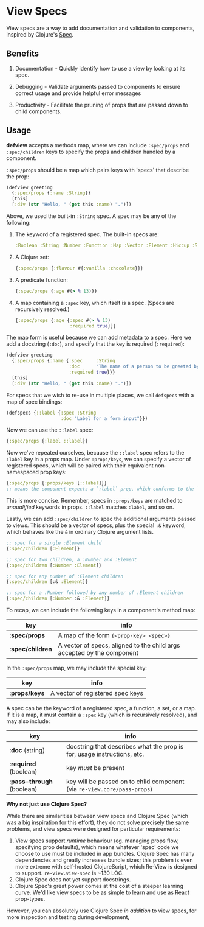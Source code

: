 # View Specs

View specs are a way to add documentation and validation to components, inspired by Clojure's [Spec](https://clojure.org/about/spec).

## Benefits

1. Documentation - Quickly identify how to use a view by looking at its spec.

2. Debugging - Validate arguments passed to components to ensure correct usage and provide helpful error messages

3. Productivity - Facilitate the pruning of props that are passed down to child components.

## Usage

**defview** accepts a methods map, where we can include `:spec/props` and `:spec/children` keys to specify the props and children handled by a component.

`:spec/props` should be a map which pairs keys with 'specs' that describe the prop:

```clj
(defview greeting
  {:spec/props {:name :String}}
  [this]
  [:div (str "Hello, " (get this :name) ".")])
```

Above, we used the built-in `:String` spec. A spec may be any of the following:

1. The keyword of a registered spec. The built-in specs are:
   ```clj
   :Boolean :String :Number :Function :Map :Vector :Element :Hiccup :SVG :Object :Keyword
   ```
2. A Clojure set:
    ```clj 
    {:spec/props {:flavour #{:vanilla :chocolate}}}
    ```
3. A predicate function:
    ```clj 
    {:spec/props {:age #(> % 13)}}
    ```
3. A map containing a `:spec` key, which itself is a spec. (Specs are recursively resolved.)
    ```clj 
    {:spec/props {:age {:spec #(> % 13)
                        :required true}}}
    ```

The map form is useful because we can add metadata to a spec. Here we add a docstring (`:doc`), and specify that the key is required (`:required`):

```clj
(defview greeting
  {:spec/props {:name {:spec     :String
                       :doc      "The name of a person to be greeted by this component."
                       :required true}}}
  [this]
  [:div (str "Hello, " (get this :name) ".")])
```

For specs that we wish to re-use in multiple places, we call `defspecs` with a map of spec bindings:

```clj
(defspecs {::label {:spec :String
                    :doc "Label for a form input"}})
```

Now we can use the `::label` spec:

```clj
{:spec/props {:label ::label}}
```

Now we've repeated ourselves, because the `::label` spec refers to the `:label` key in a props map. Under `:props/keys`, we can specify a vector of registered specs, which will be paired with their equivalent non-namespaced prop keys:

```clj
{:spec/props {:props/keys [::label]}}
;; means the component expects a `:label` prop, which conforms to the `::label` spec
```

This is more concise. Remember, specs in `:props/keys` are matched to _unqualified_ keywords in props. `::label` matches `:label`, and so on.

Lastly, we can add `:spec/children` to spec the additional arguments passed to views. This should be a vector of specs, plus the special `:&` keyword, which behaves like the `&` in ordinary Clojure argument lists.

```clj
;; spec for a single :Element child
{:spec/children [:Element]}

;; spec for two children, a :Number and :Element
{:spec/children [:Number :Element]}

;; spec for any number of :Element children
{:spec/children [:& :Element]}

;; spec for a :Number followed by any number of :Element children
{:spec/children [:Number :& :Element]}
```

To recap, we can include the following keys in a component's method map:

| key | info |
| --- | --- |
| **:spec/props** | A map of the form `{<prop-key> <spec>}` |
| **:spec/children** | A vector of specs, aligned to the child args accepted by the component |

In the `:spec/props` map, we may include the special key:

| key | info |
| --- | --- |
| **:props/keys** | A vector of registered spec keys |

A spec can be the keyword of a registered spec, a function, a set, or a map. If it is a map, it must contain a `:spec` key (which is recursively resolved), and may also include:

| key | info |
| --- | --- |
| **:doc** (string) | docstring that describes what the prop is for, usage instructions, etc. |
| **:required** (boolean) | key *must* be present |
| **:pass-through** (boolean) | key will be passed on to child component (via `re-view.core/pass-props`)|

**Why not just use Clojure Spec?**

While there are similarities between view specs and Clojure Spec (which was a big inspiration for this effort), they do not solve precisely the same problems, and view specs were designed for particular requirements:

1. View specs support _runtime_ behaviour (eg. managing props flow, specifying prop defaults), which means whatever 'spec' code we choose to use must be included in app bundles. Clojure Spec has many dependencies and greatly increases bundle sizes; this problem is even more extreme with self-hosted ClojureScript, which Re-View is designed to support. `re-view.view-spec` is ~130 LOC.
2. Clojure Spec does not yet support docstrings.
3. Clojure Spec's great power comes at the cost of a steeper learning curve. We'd like view specs to be as simple to learn and use as React prop-types. 

However, you can absolutely use Clojure Spec _in addition_ to view specs, for more inspection and testing during development, 
